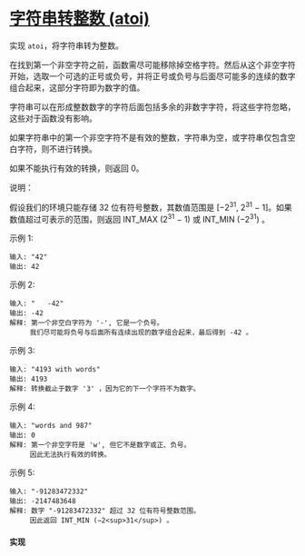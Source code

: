 # [字符串转整数 (atoi)](https://leetcode-cn.com/problems/string-to-integer-atoi/description/)

实现 `atoi`，将字符串转为整数。

在找到第一个非空字符之前，函数需尽可能移除掉空格字符。然后从这个非空字符开始，选取一个可选的正号或负号，并将正号或负号与后面尽可能多的连续的数字组合起来，这部分字符即为数字的值。

字符串可以在形成整数数字的字符后面包括多余的非数字字符，将这些字符忽略，这些对于函数没有影响。

如果字符串中的第一个非空字符不是有效的整数，字符串为空，或字符串仅包含空白字符，则不进行转换。

如果不能执行有效的转换，则返回 0。

说明：

假设我们的环境只能存储 32 位有符号整数，其数值范围是 [−2<sup>31</sup>,  2<sup>31</sup> − 1]。如果数值超过可表示的范围，则返回  INT_MAX (2<sup>31</sup> − 1) 或 INT_MIN (−2<sup>31</sup>) 。

示例 1:
```
输入: "42"
输出: 42
```

示例 2:
```
输入: "   -42"
输出: -42
解释: 第一个非空白字符为 '-', 它是一个负号。
     我们尽可能将负号与后面所有连续出现的数字组合起来，最后得到 -42 。
```

示例 3:
```
输入: "4193 with words"
输出: 4193
解释: 转换截止于数字 '3' ，因为它的下一个字符不为数字。
```

示例 4:
```
输入: "words and 987"
输出: 0
解释: 第一个非空字符是 'w', 但它不是数字或正、负号。
     因此无法执行有效的转换。
```

示例 5:
```
输入: "-91283472332"
输出: -2147483648
解释: 数字 "-91283472332" 超过 32 位有符号整数范围。 
     因此返回 INT_MIN (−2<sup>31</sup>) 。
```

#### 实现
